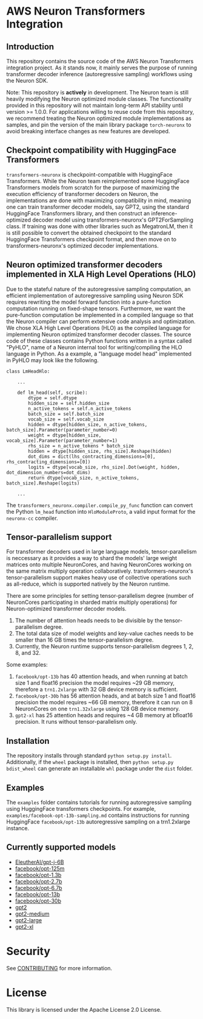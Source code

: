 # AWS Neuron Transformers Integration

## Introduction

This repository contains the source code of the AWS Neuron Transformers integration project.
As it stands now, it mainly serves the purpose of running transformer decoder inference
(autoregressive sampling) workflows using the Neuron SDK.

Note: This repository is **actively** in development. The Neuron team is still heavily modifying
the Neuron optimized module classes. The functionality provided in this repository will not maintain
long-term API stability until version >= 1.0.0. For applications willing to reuse code from this
repository, we recommend treating the Neuron optimized module implementations as samples, and pin
the version of the main library package `torch-neuronx` to avoid breaking interface changes as new
features are developed.

## Checkpoint compatibility with HuggingFace Transformers

`transformers-neuronx` is checkpoint-compatible with HuggingFace Transformers. While the Neuron
team reimplemented some HuggingFace Transformers models from scratch for the purpose of maximizing
the execution efficiency of transformer decoders on Neuron, the implementations are done with
maximizing compatibility in mind, meaning one can train transformer decoder models, say GPT2, using
the standard HuggingFace Transformers library, and then construct an inference-optimized decoder
model using transformers-neuronx's GPT2ForSampling class. If training was done with other libraries
such as MegatronLM, then it is still possible to convert the obtained checkpoint to the standard
HuggingFace Transformers checkpoint format, and then move on to transformers-neuronx's optimized
decoder implementations.

## Neuron optimized transformer decoders implemented in XLA High Level Operations (HLO)

Due to the stateful nature of the autoregressive sampling computation, an efficient implementation
of autoregressive sampling using Neuron SDK requires rewriting the model forward function into
a pure-function computation running on fixed-shape tensors. Furthermore, we want the pure-function
computation be implemented in a compiled language so that the Neuron compiler can perform extensive
code analysis and optimization. We chose XLA High Level Operations (HLO) as the compiled language
for implementing Neuron optimized transformer decoder classes. The source code of these classes
contains Python functions written in a syntax called "PyHLO", name of a Neuron internal tool for
writing/compiling the HLO language in Python. As a example, a "language model head" implemented in
PyHLO may look like the following.

```
class LmHeadHlo:

    ...

    def lm_head(self, scribe):
        dtype = self.dtype
        hidden_size = self.hidden_size
        n_active_tokens = self.n_active_tokens
        batch_size = self.batch_size
        vocab_size = self.vocab_size
        hidden = dtype[hidden_size, n_active_tokens, batch_size].Parameter(parameter_number=0)
        weight = dtype[hidden_size, vocab_size].Parameter(parameter_number=1)
        rhs_size = n_active_tokens * batch_size
        hidden = dtype[hidden_size, rhs_size].Reshape(hidden)
        dot_dims = dict(lhs_contracting_dimensions=[0], rhs_contracting_dimensions=[0])
        logits = dtype[vocab_size, rhs_size].Dot(weight, hidden, dot_dimension_numbers=dot_dims)
        return dtype[vocab_size, n_active_tokens, batch_size].Reshape(logits)

    ...
```

The `transformers_neuronx.compiler.compile_py_func` function can convert the Python `lm_head`
function into `HloModuleProto`, a valid input format for the `neuronx-cc` compiler.

## Tensor-parallelism support

For transformer decoders used in large language models, tensor-parallelism is neccessary as it
provides a way to shard the models' large weight matrices onto multiple NeuronCores, and having
NeuronCores working on the same matrix multiply operation collaboratively. transformers-neuronx's
tensor-parallelism support makes heavy use of collective operations such as all-reduce, which is
supported natively by the Neuron runtime.

There are some principles for setting tensor-parallelism degree (number of NeuronCores participating
in sharded matrix multiply operations) for Neuron-optimized transformer decoder models.

1. The number of attention heads needs to be divisible by the tensor-parallelism degree.
2. The total data size of model weights and key-value caches needs to be smaller than 16 GB times
the tensor-parallelism degree.
3. Currently, the Neuron runtime supports tensor-parallelism degrees 1, 2, 8, and 32.

Some examples:

1. `facebook/opt-13b` has 40 attention heads, and when running at batch size 1 and float16 precision
the model requires ~29 GB memory, therefore a `trn1.2xlarge` with 32 GB device memory is sufficient.
2. `facebook/opt-30b` has 56 attention heads, and at batch size 1 and float16 precision the model
requires ~66 GB memory, therefore it can run on 8 NeuronCores on one `trn1.32xlarge` using 128 GB
device memory.
3. `gpt2-xl` has 25 attention heads and requires ~4 GB memory at bfloat16 precision. It runs without
tensor-parallelism only.

## Installation

The repository installs through standard `python setup.py install`. Additionally, if the `wheel`
package is installed, then `python setup.py bdist_wheel` can generate an installable `whl` package
under the `dist` folder.

## Examples

The `examples` folder contains tutorials for running autoregressive sampling using HuggingFace
transformers checkpoints. For example, `examples/facebook-opt-13b-sampling.md` contains instructions
for running HuggingFace `facebook/opt-13b` autoregressive sampling on a trn1.2xlarge instance.

## Currently supported models

- [EleutherAI/gpt-j-6B](https://huggingface.co/EleutherAI/gpt-j-6B)
- [facebook/opt-125m](https://huggingface.co/facebook/opt-125m)
- [facebook/opt-1.3b](https://huggingface.co/facebook/opt-1.3b)
- [facebook/opt-2.7b](https://huggingface.co/facebook/opt-2.7b)
- [facebook/opt-6.7b](https://huggingface.co/facebook/opt-6.7b)
- [facebook/opt-13b](https://huggingface.co/facebook/opt-13b)
- [facebook/opt-30b](https://huggingface.co/facebook/opt-30b)
- [gpt2](https://huggingface.co/gpt2)
- [gpt2-medium](https://huggingface.co/gpt2-medium)
- [gpt2-large](https://huggingface.co/gpt2-large)
- [gpt2-xl](https://huggingface.co/gpt2-xl)

# Security

See [CONTRIBUTING](CONTRIBUTING.md#security-issue-notifications) for more information.

# License

This library is licensed under the Apache License 2.0 License.
